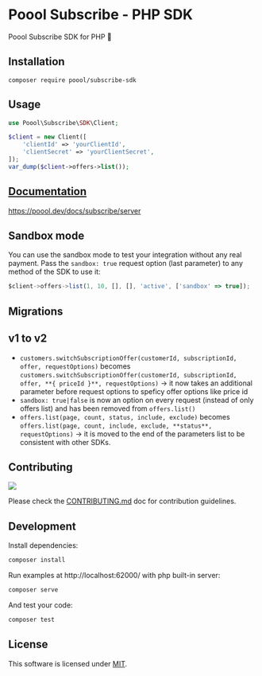 # Poool Subscribe - PHP SDK

Poool Subscribe SDK for PHP 🚀


## Installation

```
composer require poool/subscribe-sdk
```


## Usage

```php
use Poool\Subscribe\SDK\Client;

$client = new Client([
    'clientId' => 'yourClientId',
    'clientSecret' => 'yourClientSecret',
]);
var_dump($client->offers->list());
```


## [Documentation](https://poool.dev/docs/subscribe/server)

https://poool.dev/docs/subscribe/server


## Sandbox mode

You can use the sandbox mode to test your integration without any real payment.
Pass the `sandbox: true` request option (last parameter) to any method of the SDK to use it:

```javascript
$client->offers->list(1, 10, [], [], 'active', ['sandbox' => true]);
```

## Migrations

## v1 to v2

- `customers.switchSubscriptionOffer(customerId, subscriptionId, offer, requestOptions)` becomes `customers.switchSubscriptionOffer(customerId, subscriptionId, offer, **{ priceId }**, requestOptions)` -> it now takes an additional parameter before request options to speficy offer options like price id
- `sandbox: true|false` is now an option on every request (instead of only offers list) and has been removed from `offers.list()`
- `offers.list(page, count, status, include, exclude)` becomes `offers.list(page, count, include, exclude, **status**, requestOptions)` -> it is moved to the end of the parameters list to be consistent with other SDKs.

## Contributing

[![](https://contrib.rocks/image?repo=p3ol/subscribe-php-sdk)](https://github.com/p3ol/subscribe-php-sdk/graphs/contributors)

Please check the [CONTRIBUTING.md](https://github.com/p3ol/subscribe-php-sdk/blob/main/CONTRIBUTING.md) doc for contribution guidelines.


## Development

Install dependencies:

```bash
composer install
```

Run examples at http://localhost:62000/ with php built-in server:

```bash
composer serve
```

And test your code:

```bash
composer test
```


## License

This software is licensed under [MIT](https://github.com/p3ol/subscribe-php-sdk/blob/main/LICENSE).
